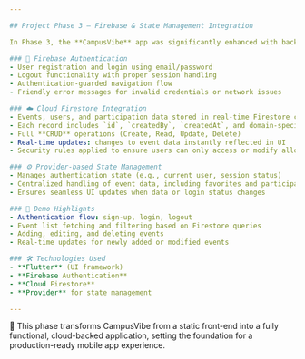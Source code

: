 ```yaml
---

## Project Phase 3 – Firebase & State Management Integration

In Phase 3, the **CampusVibe** app was significantly enhanced with backend integration and state management to enable a secure, scalable, and reactive experience.

### 🔐 Firebase Authentication
- User registration and login using email/password
- Logout functionality with proper session handling
- Authentication-guarded navigation flow
- Friendly error messages for invalid credentials or network issues

### ☁️ Cloud Firestore Integration
- Events, users, and participation data stored in real-time Firestore collections
- Each record includes `id`, `createdBy`, `createdAt`, and domain-specific fields
- Full **CRUD** operations (Create, Read, Update, Delete)
- Real-time updates: changes to event data instantly reflected in UI
- Security rules applied to ensure users can only access or modify allowed content

### ⚙️ Provider-based State Management
- Manages authentication state (e.g., current user, session status)
- Centralized handling of event data, including favorites and participation
- Ensures seamless UI updates when data or login status changes

### 📱 Demo Highlights
- Authentication flow: sign-up, login, logout
- Event list fetching and filtering based on Firestore queries
- Adding, editing, and deleting events
- Real-time updates for newly added or modified events

### 🛠 Technologies Used
- **Flutter** (UI framework)
- **Firebase Authentication**
- **Cloud Firestore**
- **Provider** for state management

---
```


🚀 This phase transforms CampusVibe from a static front-end into a fully functional, cloud-backed application, setting the foundation for a production-ready mobile app experience.
